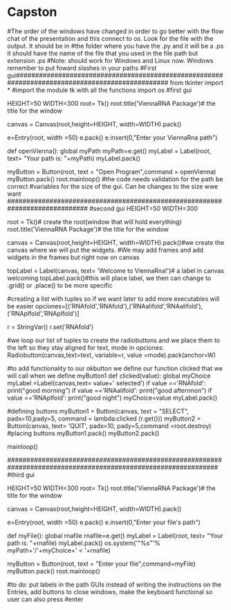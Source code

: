 # Capston
#The order of the windows have changed in order to go better with the flow chat of the presentation and this connect to os. Look for the file with the output. It should be in 
#the folder where you have the .py and it will be a .ps it should have the name of the file that you used in the file path but extension .ps
#Note: should work for Windows and Linux now. Windows remember to put foward slashes in your paths
#First gui################################################################################################
from tkinter import * #import the module tk with all the functions
import os
#first gui

HEIGHT=50
WIDTH=300
root= Tk()
root.title('ViennaRNA Package')# the title for the window

canvas = Canvas(root,height=HEIGHT, width=WIDTH).pack()

e=Entry(root, width =50)
e.pack()
e.insert(0,"Enter your ViennaRna path")

def openVienna():
    global myPath
    myPath=e.get()
    myLabel = Label(root, text= "Your path is: "+myPath)
    myLabel.pack()
   
    
myButton = Button(root, text = "Open Program",command = openVienna)
myButton.pack()
root.mainloop()
#the code needs validation for the path be correct
#variables for the size of the gui. Can be changes to the size wwe want
#############################################################################
#second gui
HEIGHT=50
WIDTH=300

root = Tk()# create the root(window that will hold everything)
root.title('ViennaRNA Package')# the title for the window

canvas = Canvas(root,height=HEIGHT, width=WIDTH).pack()#we create the canvas where we will put the widgets.
#We may add frames and add widgets in the frames but right now on canvas

topLabel = Label(canvas, text= 'Welcome to ViennaRna!')# a label in canvas welcoming
topLabel.pack()#this will place label, we then can change to .grid() or .place() to be more specific

#creating a list with tuples so if we want later to add more executables will be easier
opciones=[('RNAfold','RNAfold'),('RNAalifold','RNAalifold'),('RNAplfold','RNAplfold')]

r = StringVar()
r.set('RNAfold')


#we loop our list of tuples to create the radiobuttons and we place them to the left so they stay aligned
for text, mode in opciones:
    Radiobutton(canvas,text=text, variable=r, value =mode).pack(anchor=W)

#to add functionality to our okbutton we define our function clicked that we will call when we define myButton1
def clicked(value):
    global myChoice
    myLabel =Label(canvas,text= value+' selected')
    if value =='RNAfold':
        print("good morning")
    if value =='RNAalifold':
        print("good afternnon")
    if value =='RNAplfold':
        print("good night")
    myChoice=value
    myLabel.pack()
    
#defining buttons
myButton1 = Button(canvas, text = "SELECT", padx=10,pady=5, command = lambda:clicked (r.get()))
myButton2 = Button(canvas, text= 'QUIT', padx=10, pady=5,command =root.destroy)
#placing buttons
myButton1.pack()
myButton2.pack()

mainloop()

###############################################################################################################
#third gui

HEIGHT=50
WIDTH=300
root= Tk()
root.title('ViennaRNA Package')# the title for the window

canvas = Canvas(root,height=HEIGHT, width=WIDTH).pack()

e=Entry(root, width =50)
e.pack()
e.insert(0,"Enter your file's path")

def myFile():
    global rnafile
    rnafile=e.get()
    myLabel = Label(root, text= "Your path is: "+rnafile)
    myLabel.pack()
    os.system('"%s"'% myPath+'/'+myChoice+' < '+rnafile)

myButton = Button(root, text = "Enter your file",command=myFile)
myButton.pack()
root.mainloop()

#to do: put labels in the path GUIs instead of writing the instructions on the Entries, add buttons to close windows, make the keyboard functional so user can also press #enter


